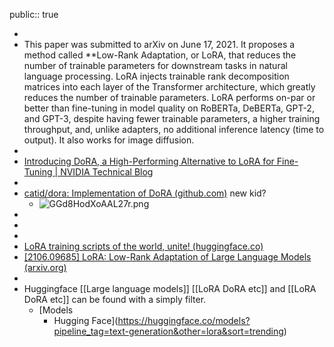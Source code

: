 public:: true

-
- This paper was submitted to arXiv on June 17, 2021. It proposes a method called **Low-Rank Adaptation, or LoRA, that reduces the number of trainable parameters for downstream tasks in natural language processing. LoRA injects trainable rank decomposition matrices into each layer of the Transformer architecture, which greatly reduces the number of trainable parameters. LoRA performs on-par or better than fine-tuning in model quality on RoBERTa, DeBERTa, GPT-2, and GPT-3, despite having fewer trainable parameters, a higher training throughput, and, unlike adapters, no additional inference latency (time to output). It also works for image diffusion.
-
- [Introducing DoRA, a High-Performing Alternative to LoRA for Fine-Tuning | NVIDIA Technical Blog](https://developer.nvidia.com/blog/introducing-dora-a-high-performing-alternative-to-lora-for-fine-tuning/)
-
- [catid/dora: Implementation of DoRA (github.com)](https://github.com/catid/dora) new kid?
	- ![GGd8HodXoAAL27r.png](../assets/GGd8HodXoAAL27r_1708191335486_0.png)
-
-
-
- [LoRA training scripts of the world, unite! (huggingface.co)](https://huggingface.co/blog/sdxl_lora_advanced_script)
- [[2106.09685] LoRA: Low-Rank Adaptation of Large Language Models (arxiv.org)](https://arxiv.org/abs/2106.09685)
-
- Huggingface [[Large language models]] [[LoRA DoRA etc]] and [[LoRA DoRA etc]] can be found with a simply filter.
	- [Models
		- Hugging Face](https://huggingface.co/models?pipeline_tag=text-generation&other=lora&sort=trending)